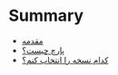 # Summary

- [مقدمه](./start.md)
- [پارچ چیست؟](./whatsparch.md)
- [کدام نسخه را انتخاب کنم؟](./version.md)
